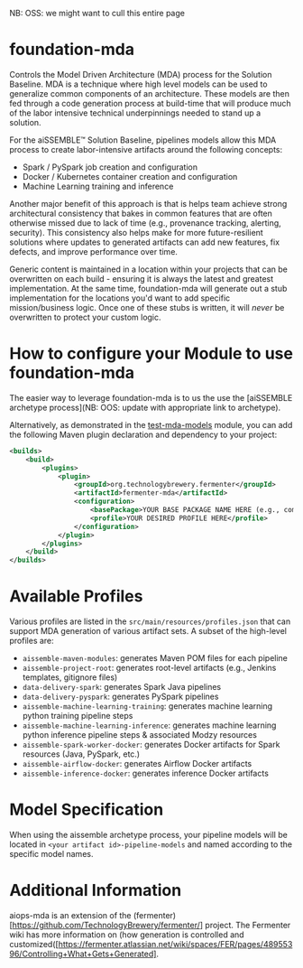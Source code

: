 NB: OSS: we might want to cull this entire page

# foundation-mda
Controls the Model Driven Architecture (MDA) process for the Solution Baseline.  MDA is a technique where high level models can be used to generalize common components of an architecture.  These models are then fed through a code generation process at build-time that will produce much of the labor intensive technical underpinnings needed to stand up a solution.

For the aiSSEMBLE&trade; Solution Baseline, pipelines models allow this MDA process to create labor-intensive artifacts around the following concepts:
* Spark / PySpark job creation and configuration
* Docker / Kubernetes container creation and configuration
* Machine Learning training and inference

Another major benefit of this approach is that is helps team achieve strong architectural consistency that bakes in common features that are often otherwise missed due to lack of time (e.g., provenance tracking, alerting, security).  This consistency also helps make for more future-resilient solutions where updates to generated artifacts can add new features, fix defects, and improve performance over time.  

Generic content is maintained in a location within your projects that can be overwritten on each build - ensuring it is always the latest and greatest implementation.  At the same time, foundation-mda will generate out a stub implementation for the locations you'd want to add specific mission/business logic.  Once one of these stubs is written, it will  _never_  be overwritten to protect your custom logic.

# How to configure your Module to use foundation-mda
The easier way to leverage foundation-mda is to us the use the [aiSSEMBLE archetype process](NB: OOS: update with appropriate link to archetype).

Alternatively, as demonstrated in the [test-mda-models](https://github.com/boozallen/aissemble/blob/dev/test/test-mda-models/test-data-delivery-spark-model/pom.xml) module, you can add the following Maven plugin declaration and dependency to your project:

```xml
<builds>
	<build>
		<plugins>
			<plugin>
				<groupId>org.technologybrewery.fermenter</groupId>
				<artifactId>fermenter-mda</artifactId>
				<configuration>
					<basePackage>YOUR BASE PACKAGE NAME HERE (e.g., com.boozallen.aiops.example)</basePackage>
					<profile>YOUR DESIRED PROFILE HERE</profile>
				</configuration>
			</plugin>
		</plugins>
	</build>
</builds>
```

# Available Profiles
Various profiles are listed in the `src/main/resources/profiles.json` that can support MDA generation of various artifact sets. A subset of the high-level profiles are:
* `aissemble-maven-modules`: generates Maven POM files for each pipeline
* `aissemble-project-root`: generates root-level artifacts (e.g., Jenkins templates, gitignore files)
* `data-delivery-spark`: generates Spark Java pipelines
* `data-delivery-pyspark`: generates PySpark pipelines
* `aissemble-machine-learning-training`: generates machine learning python training pipeline steps
* `aissemble-machine-learning-inference`: generates machine learning python inference pipeline steps & associated Modzy resources
* `aissemble-spark-worker-docker`: generates Docker artifacts for Spark resources (Java, PySpark, etc.)
* `aissemble-airflow-docker`: generates Airflow Docker artifacts
* `aissemble-inference-docker`: generates inference Docker artifacts

# Model Specification
When using the aissemble archetype process, your pipeline models will be located in `<your artifact id>-pipeline-models` 
and named according to the specific model names.

# Additional Information
aiops-mda is an extension of the (fermenter)[https://github.com/TechnologyBrewery/fermenter/] project.  The Fermenter wiki has more information on (how generation is controlled and customized([https://fermenter.atlassian.net/wiki/spaces/FER/pages/48955396/Controlling+What+Gets+Generated].